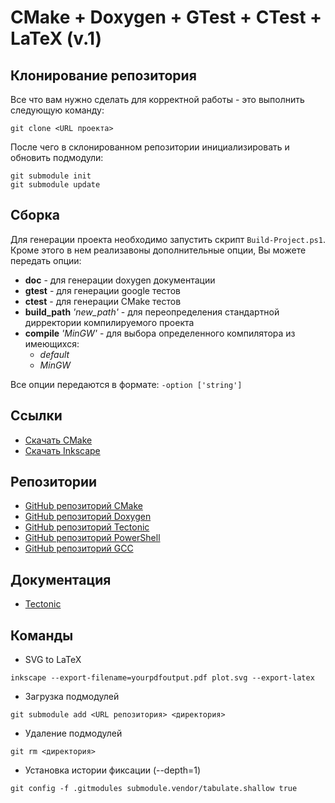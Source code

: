 # CMake + Doxygen + GTest + CTest + LaTeX (v.1)


## Клонирование репозитория

Все что вам нужно сделать для корректной работы - это выполнить следующую команду:

```
git clone <URL проекта>
```

После чего в склонированном репозитории инициализировать и обновить подмодули:

```
git submodule init
git submodule update
```

## Сборка

Для генерации проекта необходимо запустить скрипт `Build-Project.ps1`. Кроме этого в нем реализавоны дополнительные опции, Вы можете передать опции:

* **doc**   - для генерации doxygen документации
* **gtest** - для генерации google тестов
* **ctest** - для генерации CMake тестов
* **build_path** *'new_path'* - для переопределения стандартной дирректории компилируемого проекта
* **compile** *'MinGW'* - для выбора определенного компилятора из имеющихся:
    * *default*
    * *MinGW*

Все опции передаются в формате: `-option ['string']`

## Ссылки

* [Скачать CMake](https://cmake.org/download/)
* [Скачать Inkscape](https://inkscape.org/ru/release/inkscape-1.0/)

## Репозитории

* [GitHub репозиторий CMake](https://github.com/Kitware/CMake)
* [GitHub репозиторий Doxygen](https://github.com/doxygen/doxygen)
* [GitHub репозиторий Tectonic](https://github.com/tectonic-typesetting/tectonic)
* [GitHub репозиторий PowerShell](https://github.com/PowerShell/PowerShell)
* [GitHub репозиторий GCC](https://github.com/gcc-mirror/gcc)

## Документация

* [Tectonic](https://tectonic-typesetting.github.io/book/latest/installation/)

## Команды

* SVG to LaTeX
```
inkscape --export-filename=yourpdfoutput.pdf plot.svg --export-latex
```

* Загрузка подмодулей
```
git submodule add <URL репозитория> <директория>
```

* Удаление подмодулей
```
git rm <директория>
```

* Установка истории фиксации (--depth=1)
```
git config -f .gitmodules submodule.vendor/tabulate.shallow true
```